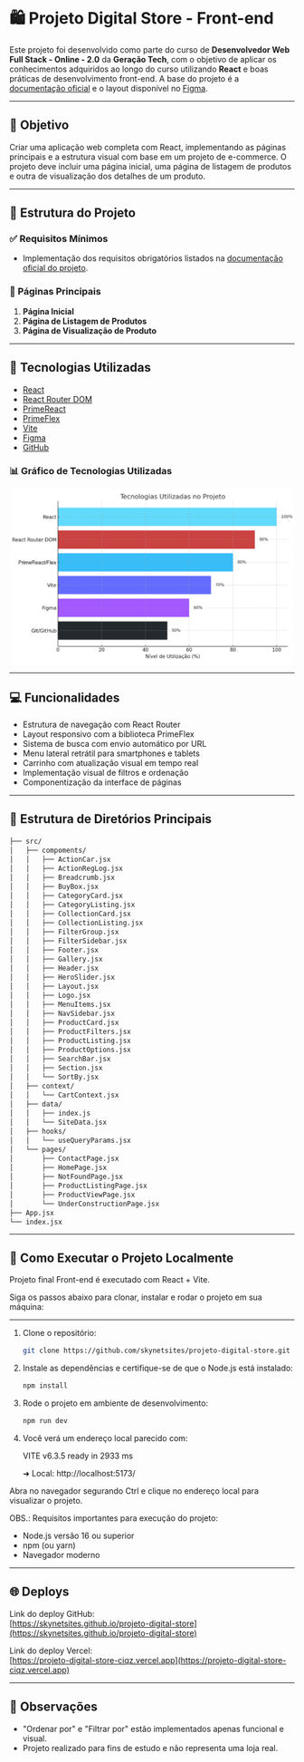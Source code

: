 # 🛍️ Projeto Digital Store - Front-end

Este projeto foi desenvolvido como parte do curso de **Desenvolvedor Web Full Stack - Online - 2.0** da **Geração Tech**, com o objetivo de aplicar os conhecimentos adquiridos ao longo do curso utilizando **React** e boas práticas de desenvolvimento front-end. A base do projeto é a [documentação oficial](https://github.com/digitalcollegebr/projeto-digital-store) e o layout disponível no [Figma](https://www.figma.com/design/cfb4F7ZXMFQmvmTn3PKI4z/DRIP-STORE---DIGITAL-COLLEGE?node-id=22-30).

---

## 🎯 Objetivo

Criar uma aplicação web completa com React, implementando as páginas principais e a estrutura visual com base em um projeto de e-commerce. O projeto deve incluir uma página inicial, uma página de listagem de produtos e outra de visualização dos detalhes de um produto.

---

## 🧱 Estrutura do Projeto

### ✅ Requisitos Mínimos
- Implementação dos requisitos obrigatórios listados na [documentação oficial do projeto](https://github.com/digitalcollegebr/projeto-digital-store).

### 📄 Páginas Principais
1. **Página Inicial**
2. **Página de Listagem de Produtos**
3. **Página de Visualização de Produto**

---

## 🧪 Tecnologias Utilizadas

- [React](https://reactjs.org/)
- [React Router DOM](https://reactrouter.com/)
- [PrimeReact](https://primereact.org/)
- [PrimeFlex](https://primeflex.org/)
- [Vite](https://vitejs.dev/)
- [Figma](https://figma.com/)
- [GitHub](https://github.com/)

### 📊 Gráfico de Tecnologias Utilizadas

![Tecnologias Utilizadas](./tecnologias_utilizadas.png)

---

## 💻 Funcionalidades

- Estrutura de navegação com React Router
- Layout responsivo com a biblioteca PrimeFlex
- Sistema de busca com envio automático por URL
- Menu lateral retrátil para smartphones e tablets
- Carrinho com atualização visual em tempo real
- Implementação visual de filtros e ordenação
- Componentização da interface de páginas

---

## 📂 Estrutura de Diretórios Principais

```
├── src/
│   ├── compoments/
│   │   ├── ActionCar.jsx
│   │   ├── ActionRegLog.jsx
│   │   ├── Breadcrumb.jsx
│   │   ├── BuyBox.jsx
│   │   ├── CategoryCard.jsx
│   │   ├── CategoryListing.jsx
│   │   ├── CollectionCard.jsx
│   │   ├── CollectionListing.jsx
│   │   ├── FilterGroup.jsx
│   │   ├── FilterSidebar.jsx
│   │   ├── Footer.jsx
│   │   ├── Gallery.jsx
│   │   ├── Header.jsx
│   │   ├── HeroSlider.jsx
│   │   ├── Layout.jsx
│   │   ├── Logo.jsx
│   │   ├── MenuItems.jsx
│   │   ├── NavSidebar.jsx
│   │   ├── ProductCard.jsx
│   │   ├── ProductFilters.jsx
│   │   ├── ProductListing.jsx
│   │   ├── ProductOptions.jsx
│   │   ├── SearchBar.jsx
│   │   ├── Section.jsx
│   │   └── SortBy.jsx
│   ├── context/
│   │   └── CartContext.jsx
│   ├── data/
│   │   ├── index.js
│   │   └── SiteData.jsx
│   ├── hooks/
│   │   └── useQueryParams.jsx
│   └── pages/
│       ├── ContactPage.jsx
│       ├── HomePage.jsx
│       ├── NotFoundPage.jsx
│       ├── ProductListingPage.jsx
│       ├── ProductViewPage.jsx
│       └── UnderConstructionPage.jsx
├── App.jsx
└── index.jsx
```

---

## 🚀 Como Executar o Projeto Localmente

Projeto final Front-end é executado com React + Vite.

Siga os passos abaixo para clonar, instalar e rodar o projeto em sua máquina:

---

1. Clone o repositório:
   ```bash
   git clone https://github.com/skynetsites/projeto-digital-store.git
   ```

2. Instale as dependências e certifique-se de que o Node.js está instalado:
   ```bash
   npm install
   ```

4. Rode o projeto em ambiente de desenvolvimento:
   ```bash
   npm run dev
   ```
   
5. Você verá um endereço local parecido com:

   VITE v6.3.5 ready in 2933 ms

   ➜  Local:   http://localhost:5173/

Abra no navegador segurando Ctrl e clique no endereço local para visualizar o projeto.

OBS.: Requisitos importantes para execução do projeto:

- Node.js versão 16 ou superior
- npm (ou yarn)
- Navegador moderno

---

## 🌐 Deploys

Link do deploy GitHub:  
[https://skynetsites.github.io/projeto-digital-store](https://skynetsites.github.io/projeto-digital-store)

Link do deploy Vercel:  
[https://projeto-digital-store-ciqz.vercel.app](https://projeto-digital-store-ciqz.vercel.app)

---

## 📎 Observações

- "Ordenar por" e "Filtrar por" estão implementados apenas funcional e visual.
- Projeto realizado para fins de estudo e não representa uma loja real.
